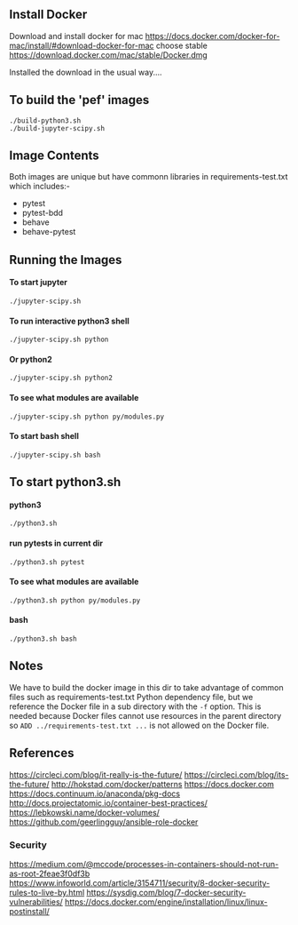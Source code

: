 
## Install Docker
Download and install docker for mac
https://docs.docker.com/docker-for-mac/install/#download-docker-for-mac
choose stable
https://download.docker.com/mac/stable/Docker.dmg

Installed the download in the usual way....

## To build the 'pef' images
```
./build-python3.sh
./build-jupyter-scipy.sh
```

## Image Contents
Both images are unique but have commonn libraries in requirements-test.txt
which includes:-
* pytest
* pytest-bdd
* behave
* behave-pytest

## Running the Images
#### To start jupyter
`./jupyter-scipy.sh`

#### To run interactive python3 shell
`./jupyter-scipy.sh python`

#### Or python2
`./jupyter-scipy.sh python2`

#### To see what modules are available
`./jupyter-scipy.sh python py/modules.py`

#### To start bash shell
`./jupyter-scipy.sh bash`

## To start python3.sh

#### python3
`./python3.sh`

#### run pytests in current dir
`./python3.sh pytest`

#### To see what modules are available
`./python3.sh python py/modules.py`

#### bash
`./python3.sh bash`


## Notes

We have to build the docker image in this dir to take advantage of common files such 
as requirements-test.txt Python dependency file, but we reference the Docker file 
in a sub directory with the `-f` option.
This is needed because Docker files cannot use resources in the parent directory
so `ADD ../requirements-test.txt ...` is not allowed on the Docker file.

## References
https://circleci.com/blog/it-really-is-the-future/
https://circleci.com/blog/its-the-future/
http://hokstad.com/docker/patterns
https://docs.docker.com
https://docs.continuum.io/anaconda/pkg-docs
http://docs.projectatomic.io/container-best-practices/
https://lebkowski.name/docker-volumes/
https://github.com/geerlingguy/ansible-role-docker

### Security
https://medium.com/@mccode/processes-in-containers-should-not-run-as-root-2feae3f0df3b
https://www.infoworld.com/article/3154711/security/8-docker-security-rules-to-live-by.html
https://sysdig.com/blog/7-docker-security-vulnerabilities/
https://docs.docker.com/engine/installation/linux/linux-postinstall/

